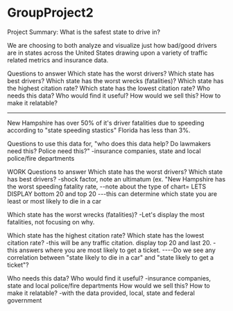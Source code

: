 # GroupProject2


Project Summary: What is the safest state to drive in?

We are choosing to both analyze and visualize just how bad/good drivers are in states across the United States drawing upon
a variety of traffic related metrics and insurance data.





Questions to answer
Which state has the worst drivers?
Which state has best drivers?
Which state has the worst wrecks (fatalities)?
Which state has the highest citation rate?
Which state has the lowest citation rate?
Who needs this data? Who would find it useful?
How would we sell this? How to make it relatable?
______________________________________________________________


New Hampshire has over 50% of it's driver fatalities due to speeding according to "state speeding stastics"
Florida has less than 3%. 

Questions to use this data for, "who does this data help? Do lawmakers need this? Police need this?"
            -insurance companies, state and local police/fire departments
            
WORK
Questions to answer
Which state has the worst drivers?
Which state has best drivers?
  -shock factor, note an ultimatum (ex. "New Hampshire has the worst speeding fatality rate, 
  --note about the type of chart= LETS DISPLAY bottom 20 and top 20
  ---this can determine which state you are least or most likely to die in a car 

Which state has the worst wrecks (fatalities)?
  -Let's display the most fatalities, not focusing on why.

Which state has the highest citation rate?
Which state has the lowest citation rate?
  -this will be any traffic citation. display top 20 and last 20. 
  -this answers where you are most likely to get a ticket. 
      ----Do we see any correlation between "state likely to die in a car" and "state likely to get a ticket"?

Who needs this data? Who would find it useful?
  -insurance companies, state and local police/fire departments
How would we sell this? How to make it relatable?
  -with the data provided, local, state and federal government 
